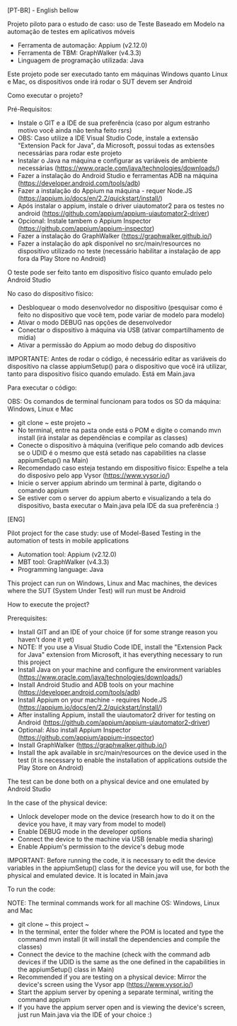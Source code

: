 [PT-BR] - English bellow

Projeto piloto para o estudo de caso: uso de Teste Baseado em Modelo na automação de testes em aplicativos móveis

- Ferramenta de automação: Appium (v2.12.0)
- Ferramenta de TBM: GraphWalker (v4.3.3)
- Linguagem de programação utilizada: Java

Este projeto pode ser executado tanto em máquinas Windows quanto Linux e Mac, os dispositivos onde irá rodar o SUT devem ser Android

Como executar o projeto?

Pré-Requisitos:

- Instale o GIT e a IDE de sua preferência (caso por algum estranho motivo você ainda não tenha feito rsrs)
- OBS: Caso utilize a IDE Visual Studio Code, instale a extensão "Extension Pack for Java", da Microsoft, possui todas as extensões necessárias para rodar este projeto 
- Instalar o Java na máquina e configurar as variáveis de ambiente necessárias (https://www.oracle.com/java/technologies/downloads/)
- Fazer a instalação do Android Studio e ferramentas ADB na máquina (https://developer.android.com/tools/adb)
- Fazer a instalação do Appium na máquina - requer Node.JS (https://appium.io/docs/en/2.2/quickstart/install/)
- Após instalar o appium, instale o driver uiautomator2 para os testes no android (https://github.com/appium/appium-uiautomator2-driver)
- Opcional: Instale tambem o Appium Inspector (https://github.com/appium/appium-inspector)
- Fazer a instalação do GraphWalker (https://graphwalker.github.io/)
- Fazer a instalação do apk disponível no src/main/resources no dispositivo utilizado no teste (necessário habilitar a instalação de app fora da Play Store no Android)

O teste pode ser feito tanto em dispositivo físico quanto emulado pelo Android Studio

No caso do dispositivo físico:

- Desbloquear o modo desenvolvedor no dispositivo (pesquisar como é feito no dispositivo que você tem, pode variar de modelo para modelo)
- Ativar o modo DEBUG nas opções de desenvolvedor
- Conectar o dispositivo à máquina via USB (ativar compartilhamento de mídia)
- Ativar a permissão do Appium ao modo debug do dispositivo

IMPORTANTE: Antes de rodar o código, é necessário editar as variáveis do dispositivo na classe appiumSetup() para o dispositivo que você irá utilizar, tanto para dispositivo físico quando emulado. Está em Main.java

Para executar o código:

OBS: Os comandos de terminal funcionam para todos os SO da máquina: Windows, Linux e Mac

- git clone ~ este projeto ~
- No terminal, entre na pasta onde está o POM e digite o comando mvn install (irá instalar as dependências e compilar as classes)
- Conecte o dispositivo à máquina (verifique pelo comando adb devices se o UDID é o mesmo que está setado nas capabilities na classe appiumSetup() na Main)
- Recomendado caso esteja testando em dispositivo físico: Espelhe a tela do disposivo pelo app Vysor (https://www.vysor.io/)
- Inicie o server appium abrindo um terminal à parte, digitando o comando appium
- Se estiver com o server do appium aberto e visualizando a tela do dispositivo, basta executar o Main.java pela IDE da sua preferência :)

[ENG]

Pilot project for the case study: use of Model-Based Testing in the automation of tests in mobile applications 

- Automation tool: Appium (v2.12.0)
- MBT tool: GraphWalker (v4.3.3)
- Programming language: Java

This project can run on Windows, Linux and Mac machines, the devices where the SUT (System Under Test) will run must be Android

How to execute the project?

Prerequisites: 

- Install GIT and an IDE of your choice (if for some strange reason you haven't done it yet)
- NOTE: If you use a Visual Studio Code IDE, install the "Extension Pack for Java" extension from Microsoft, it has everything necessary to run this project
- Install Java on your machine and configure the environment variables (https://www.oracle.com/java/technologies/downloads/)
- Install Android Studio and ADB tools on your machine (https://developer.android.com/tools/adb)
- Install Appium on your machine - requires Node.JS (https://appium.io/docs/en/2.2/quickstart/install/)
- After installing Appium, install the uiautomator2 driver for testing on Android (https://github.com/appium/appium-uiautomator2-driver)
- Optional: Also install Appium Inspector (https://github.com/appium/appium-inspector)
- Install GraphWalker (https://graphwalker.github.io/)
- Install the apk available in src/main/resources on the device used in the test (it is necessary to enable the installation of applications outside the Play Store on Android)

The test can be done both on a physical device and one emulated by Android Studio 

In the case of the physical device: 

- Unlock developer mode on the device (research how to do it on the device you have, it may vary from model to model)
- Enable DEBUG mode in the developer options
- Connect the device to the machine via USB (enable media sharing)
- Enable Appium's permission to the device's debug mode

IMPORTANT: Before running the code, it is necessary to edit the device variables in the appiumSetup() class for the device you will use, for both the physical and emulated device. It is located in Main.java

To run the code: 

NOTE: The terminal commands work for all machine OS: Windows, Linux and Mac 

- git clone ~ this project ~
- In the terminal, enter the folder where the POM is located and type the command mvn install (it will install the dependencies and compile the classes)
- Connect the device to the machine (check with the command adb devices if the UDID is the same as the one defined in the capabilities in the appiumSetup() class in Main)
- Recommended if you are testing on a physical device: Mirror the device's screen using the Vysor app (https://www.vysor.io/)
- Start the appium server by opening a separate terminal, writing the command appium
- If you have the appium server open and is viewing the device's screen, just run Main.java via the IDE of your choice :)
